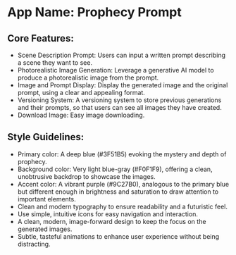 # **App Name**: Prophecy Prompt

## Core Features:

- Scene Description Prompt: Users can input a written prompt describing a scene they want to see.
- Photorealistic Image Generation: Leverage a generative AI model to produce a photorealistic image from the prompt.
- Image and Prompt Display: Display the generated image and the original prompt, using a clear and appealing format.
- Versioning System: A versioning system to store previous generations and their prompts, so that users can see all images they have created.
- Download Image: Easy image downloading.

## Style Guidelines:

- Primary color: A deep blue (#3F51B5) evoking the mystery and depth of prophecy.
- Background color: Very light blue-gray (#F0F1F9), offering a clean, unobtrusive backdrop to showcase the images.
- Accent color: A vibrant purple (#9C27B0), analogous to the primary blue but different enough in brightness and saturation to draw attention to important elements.
- Clean and modern typography to ensure readability and a futuristic feel.
- Use simple, intuitive icons for easy navigation and interaction.
- A clean, modern, image-forward design to keep the focus on the generated images.
- Subtle, tasteful animations to enhance user experience without being distracting.